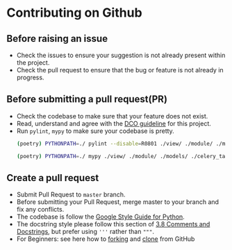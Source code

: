 # Contributing on Github

## Before raising an issue

- Check the issues to ensure your suggestion is not already present within the project.
- Check the pull request to ensure that the bug or feature is not already in progress.

## Before submitting a pull request(PR)
- Check the codebase to make sure that your feature does not exist.
- Read, understand and agree with the [DCO guideline](dco.md) for this project.
- Run `pylint`, `mypy` to make sure your codebase is pretty.
    ``` sh
    (poetry) PYTHONPATH=./ pylint --disable=R0801 ./view/ ./module/ ./models/ ./celery_task/ ./structs/ ./api/ ./main.py
    ```
    ``` sh
    (poetry) PYTHONPATH=./ mypy ./view/ ./module/ ./models/ ./celery_task/ ./structs/ ./api/ ./main.py
    ```

## Create a pull request
- Submit Pull Request to `master` branch.
- Before submitting your Pull Request, merge master to your branch and fix any conflicts.
- The codebase is follow the [Google Style Guide for Python](https://google.github.io/styleguide/pyguide.html).
- The docstring style please follow this section of
  [3.8 Comments and Docstrings](https://google.github.io/styleguide/pyguide.html#s3.8-comments-and-docstrings),
  but prefer using `'''` rather than `"""`.
- For Beginners: see here how to
  [forking](https://docs.github.com/en/get-started/quickstart/fork-a-repo) and
  [clone](https://docs.github.com/en/repositories/creating-and-managing-repositories/cloning-a-repository) from GitHub
